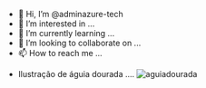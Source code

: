 - 👋 Hi, I’m @adminazure-tech
- 👀 I’m interested in ...
- 🌱 I’m currently learning ...
- 💞️ I’m looking to collaborate on ...
- 📫 How to reach me ...

<!---
adminazure-tech/adminazure-tech is a ✨ special ✨ repository because its `README.md` (this file) appears on your GitHub profile.
You can click the Preview link to take a look at your changes.
--->

- Ilustração de águia dourada ....
![aguiadourada](https://user-images.githubusercontent.com/130844154/236623846-8e483233-ecdf-4562-b736-671a2897bcfc.jpg)

